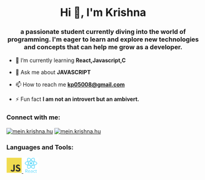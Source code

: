 <h1 align="center">Hi 👋, I'm Krishna</h1>
<h3 align="center">a passionate student currently diving into the world of programming. I'm eager to learn and explore new technologies and concepts that can help me grow as a developer.</h3>

- 🌱 I’m currently learning **React,Javascript,C**

- 💬 Ask me about **JAVASCRIPT**

- 📫 How to reach me **kp05008@gmail.com**

- ⚡ Fun fact **I am not an introvert but an ambivert.**

<h3 align="left">Connect with me:</h3>
<p align="left">
<a href="https://instagram.com/mein.krishna.hu" target="blank"><img align="center" src="https://raw.githubusercontent.com/rahuldkjain/github-profile-readme-generator/master/src/images/icons/Social/instagram.svg" alt="mein.krishna.hu" height="30" width="40" /></a>
  <a href="https://www.threads.net/@mein.krishna.hu?xmt=AQGzEAzoFsrEsdLgwrYMHIC2joUbIsHkZAquSH_dZQ3q1F8" target="blank"><img align="center" src="https://upload.wikimedia.org/wikipedia/commons/thumb/9/9d/Threads_%28app%29_logo.svg/1024px-Threads_%28app%29_logo.svg.png?20230705004747" alt="mein.krishna.hu" height="30" width="40" /></a>
</p>

<h3 align="left">Languages and Tools:</h3>
<p align="left">  <a href="https://developer.mozilla.org/en-US/docs/Web/JavaScript" target="_blank" rel="noreferrer"> <img src="https://raw.githubusercontent.com/devicons/devicon/master/icons/javascript/javascript-original.svg" alt="javascript" width="40" height="40"/> </a> <a href="https://reactjs.org/" target="_blank" rel="noreferrer"> <img src="https://raw.githubusercontent.com/devicons/devicon/master/icons/react/react-original-wordmark.svg" alt="react" width="40" height="40"/> </a> </p>

